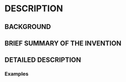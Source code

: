 # DESCRIPTION

## BACKGROUND

## BRIEF SUMMARY OF THE INVENTION

## DETAILED DESCRIPTION

### Examples

